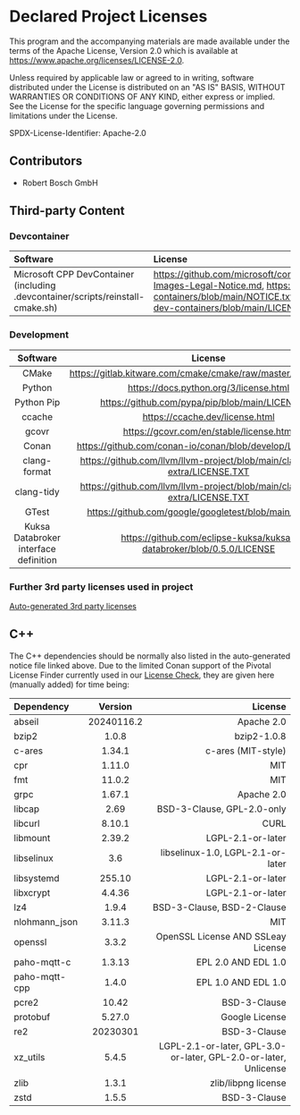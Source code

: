 # Declared Project Licenses

This program and the accompanying materials are made available under the
terms of the Apache License, Version 2.0 which is available at
https://www.apache.org/licenses/LICENSE-2.0.

Unless required by applicable law or agreed to in writing, software
distributed under the License is distributed on an "AS IS" BASIS, WITHOUT
WARRANTIES OR CONDITIONS OF ANY KIND, either express or implied. See the
License for the specific language governing permissions and limitations
under the License.

SPDX-License-Identifier: Apache-2.0

## Contributors

* Robert Bosch GmbH

## Third-party Content

### Devcontainer

| Software                   | License                                                                                                                                                                      |
|:---------------------------|:-----------------------------------------------------------------------------------------------------------------------------------------------------------------------------|
| Microsoft CPP DevContainer (including .devcontainer/scripts/reinstall-cmake.sh)| <https://github.com/microsoft/containerregistry/blob/main/legal/Container-Images-Legal-Notice.md>, <https://github.com/microsoft/vscode-dev-containers/blob/main/NOTICE.txt>, <https://github.com/microsoft/vscode-dev-containers/blob/main/LICENSE> |

### Development

|   Software   |                                    License                                     |
|:------------:|:------------------------------------------------------------------------------:|
|    CMake     |       <https://gitlab.kitware.com/cmake/cmake/raw/master/Copyright.txt>        |
|    Python    |                    <https://docs.python.org/3/license.html>                    |
|  Python Pip  |              <https://github.com/pypa/pip/blob/main/LICENSE.txt>               |
|    ccache    |                       <https://ccache.dev/license.html>                        |
|    gcovr     |                   <https://gcovr.com/en/stable/license.html>                   |
|    Conan     |          <https://github.com/conan-io/conan/blob/develop/LICENSE.md>           |
| clang-format | <https://github.com/llvm/llvm-project/blob/main/clang-tools-extra/LICENSE.TXT> |
|  clang-tidy  | <https://github.com/llvm/llvm-project/blob/main/clang-tools-extra/LICENSE.TXT> |
|    GTest     |            <https://github.com/google/googletest/blob/main/LICENSE>            |
| Kuksa Databroker<br>interface definition | https://github.com/eclipse-kuksa/kuksa-databroker/blob/0.5.0/LICENSE |

### Further 3rd party licenses used in project

[Auto-generated 3rd party licenses](./NOTICE-3RD-PARTY-CONTENT.md)

## C++

The C++ dependencies should be normally also listed in the auto-generated notice file linked above.
Due to the limited Conan support of the Pivotal License Finder currently used in our [License Check](https://github.com/eclipse-velocitas/license-check),
they are given here (manually added) for time being:

| Dependency | Version | License |
|:-----------|:-------:|--------:|
|abseil|20240116.2|Apache 2.0|
|bzip2|1.0.8|bzip2-1.0.8|
|c-ares|1.34.1|c-ares (MIT-style)|
|cpr|1.11.0|MIT|
|fmt|11.0.2|MIT|
|grpc|1.67.1|Apache 2.0|
|libcap|2.69|BSD-3-Clause, GPL-2.0-only|
|libcurl|8.10.1|CURL|
|libmount|2.39.2|LGPL-2.1-or-later|
|libselinux|3.6|libselinux-1.0, LGPL-2.1-or-later|
|libsystemd|255.10|LGPL-2.1-or-later|
|libxcrypt|4.4.36|LGPL-2.1-or-later|
|lz4|1.9.4|BSD-3-Clause, BSD-2-Clause|
|nlohmann_json|3.11.3|MIT|
|openssl|3.3.2|OpenSSL License AND SSLeay License|
|paho-mqtt-c|1.3.13|EPL 2.0 AND EDL 1.0|
|paho-mqtt-cpp|1.4.0|EPL 1.0 AND EDL 1.0|
|pcre2|10.42|BSD-3-Clause|
|protobuf|5.27.0|Google License|
|re2|20230301|BSD-3-Clause|
|xz_utils|5.4.5|LGPL-2.1-or-later, GPL-3.0-or-later, GPL-2.0-or-later, Unlicense|
|zlib|1.3.1|zlib/libpng license|
|zstd|1.5.5|BSD-3-Clause|
